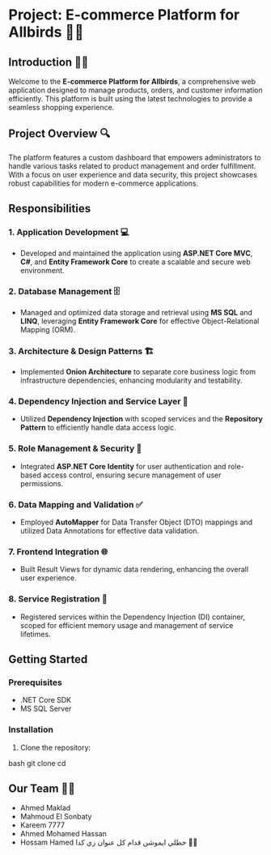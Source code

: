 # Project: E-commerce Platform for Allbirds 🌟🛒

## Introduction 🌟🛒
Welcome to the **E-commerce Platform for Allbirds**, a comprehensive web application designed to manage products, orders, and customer information efficiently. This platform is built using the latest technologies to provide a seamless shopping experience.

## Project Overview 🔍
The platform features a custom dashboard that empowers administrators to handle various tasks related to product management and order fulfillment. With a focus on user experience and data security, this project showcases robust capabilities for modern e-commerce applications.

## Responsibilities

### 1. Application Development  💻
- Developed and maintained the application using **ASP.NET Core MVC**, **C#**, and **Entity Framework Core** to create a scalable and secure web environment.

### 2. Database Management 🗄️
- Managed and optimized data storage and retrieval using **MS SQL** and **LINQ**, leveraging **Entity Framework Core** for effective Object-Relational Mapping (ORM).

### 3. Architecture & Design Patterns 🏗️
- Implemented **Onion Architecture** to separate core business logic from infrastructure dependencies, enhancing modularity and testability.

### 4. Dependency Injection and Service Layer 🔌
- Utilized **Dependency Injection** with scoped services and the **Repository Pattern** to efficiently handle data access logic.

### 5. Role Management & Security 🔐
- Integrated **ASP.NET Core Identity** for user authentication and role-based access control, ensuring secure management of user permissions.

### 6. Data Mapping and Validation ✅
- Employed **AutoMapper** for Data Transfer Object (DTO) mappings and utilized Data Annotations for effective data validation.

### 7. Frontend Integration 🌐
- Built Result Views for dynamic data rendering, enhancing the overall user experience.

### 8. Service Registration 📜
- Registered services within the Dependency Injection (DI) container, scoped for efficient memory usage and management of service lifetimes.

## Getting Started
### Prerequisites
- .NET Core SDK
- MS SQL Server

### Installation
1. Clone the repository:
   
bash
   git clone <repository-url>
   cd <repository-directory>

## Our Team 🙌💼
- Ahmed Maklad
- Mahmoud El Sonbaty
- Kareem 7777
- Ahmed Mohamed Hassan
- Hossam Hamed حطلي ايموشن قدام كل عنوان زي كدا 🙌💼

